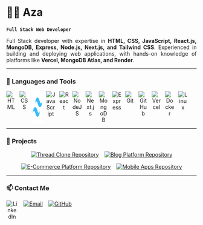 # 🐱‍👤 Aza

**`Full Stack Web Developer`**

<div align="justify">
Full Stack developer with expertise in <strong>HTML, CSS, JavaScript, React.js, MongoDB, Express, Node.js, Next.js, and Tailwind CSS</strong>. Experienced in building and deploying web applications, with hands-on knowledge of platforms like <strong>Vercel, MongoDB Atlas, and Render</strong>.
</div>

---

### 🧰 Languages and Tools

<div align="center" style="display: flex; flex-wrap: wrap; gap: 10px;">
    <img alt="HTML" width="25px" src="https://cdn.jsdelivr.net/gh/devicons/devicon/icons/html5/html5-plain.svg" />
    <img alt="CSS" width="25px" src="https://cdn.jsdelivr.net/gh/devicons/devicon/icons/css3/css3-plain.svg" />
    <img alt="TailwindCSS" width="25px" src="https://github.com/devicons/devicon/blob/v2.16.0/icons/tailwindcss/tailwindcss-original.svg" />
    <img alt="JavaScript" width="25px" src="https://cdn.jsdelivr.net/gh/devicons/devicon/icons/javascript/javascript-plain.svg" />
    <img alt="React" width="25px" src="https://cdn.jsdelivr.net/gh/devicons/devicon/icons/react/react-original.svg" />
    <img alt="NodeJS" width="25px" src="https://cdn.jsdelivr.net/gh/devicons/devicon/icons/nodejs/nodejs-original.svg" />
    <img alt="Next.js" width="25px" src="https://cdn.jsdelivr.net/gh/devicons/devicon/icons/nextjs/nextjs-original.svg" />
    <img alt="MongoDB" width="25px" src="https://cdn.jsdelivr.net/gh/devicons/devicon/icons/mongodb/mongodb-plain.svg" />
    <img alt="Express" width="25px" src="https://cdn.jsdelivr.net/gh/devicons/devicon/icons/express/express-original.svg" />
    <img alt="Git" width="25px" src="https://cdn.jsdelivr.net/gh/devicons/devicon/icons/git/git-original.svg" />
    <img alt="GitHub" width="25px" src="https://cdn.jsdelivr.net/gh/devicons/devicon/icons/github/github-original.svg" />
    <img alt="Vercel" width="25px" src="https://cdn.jsdelivr.net/gh/devicons/devicon/icons/vercel/vercel-original.svg" />
    <img alt="Docker" width="25px" src="https://cdn.jsdelivr.net/gh/devicons/devicon/icons/docker/docker-original.svg" />
    <img alt="Linux" width="25px" src="https://cdn.jsdelivr.net/gh/devicons/devicon/icons/linux/linux-original.svg" />
</div>

---

### 📂 Projects

<div align="center" style="display: flex; flex-wrap: wrap; justify-content: center; gap: 15px;">
    <a href="https://github.com/AZWALUWU/Thread-Clone">
        <img src="https://github-readme-stats.vercel.app/api/pin/?username=AZWALUWU&repo=Thread-Clone" alt="Thread Clone Repository" width="400px" />
    </a>
    <a href="https://github.com/AZWALUWU/Blog-Platform">
        <img src="https://github-readme-stats.vercel.app/api/pin/?username=AZWALUWU&repo=Blog-Platform" alt="Blog Platform Repository" width="400px" />
    </a>
    <a href="https://github.com/AZWALUWU/ECommerce-Platform">
        <img src="https://github-readme-stats.vercel.app/api/pin/?username=AZWALUWU&repo=ECommerce-Platform" alt="E-Commerce Platform Repository" width="400px" />
    </a>
    <a href="https://github.com/AZWALUWU/Mobile-Apps">
        <img src="https://github-readme-stats.vercel.app/api/pin/?username=AZWALUWU&repo=Mobile-Apps" alt="Mobile Apps Repository" width="400px" />
    </a>
</div>

---

### 📫 Contact Me

<div align="center" style="display: flex; flex-wrap: wrap; gap: 15px;>
    <a href="https://linkedin.com/in/azwa-luwu" target="_blank">
        <img alt="LinkedIn" width="30px" src="https://cdn.jsdelivr.net/gh/devicons/devicon/icons/linkedin/linkedin-original.svg" />
    </a>
    <a href="mailto:azwaluwu472@gmail.com">
        <img alt="Email" width="30px" src="https://cdn-icons-png.flaticon.com/512/732/732200.png" />
    </a>
    <a href="https://github.com/AZWALUWU" target="_blank">
        <img alt="GitHub" width="30px" src="https://cdn.jsdelivr.net/gh/devicons/devicon/icons/github/github-original.svg" />
    </a>
</div>
